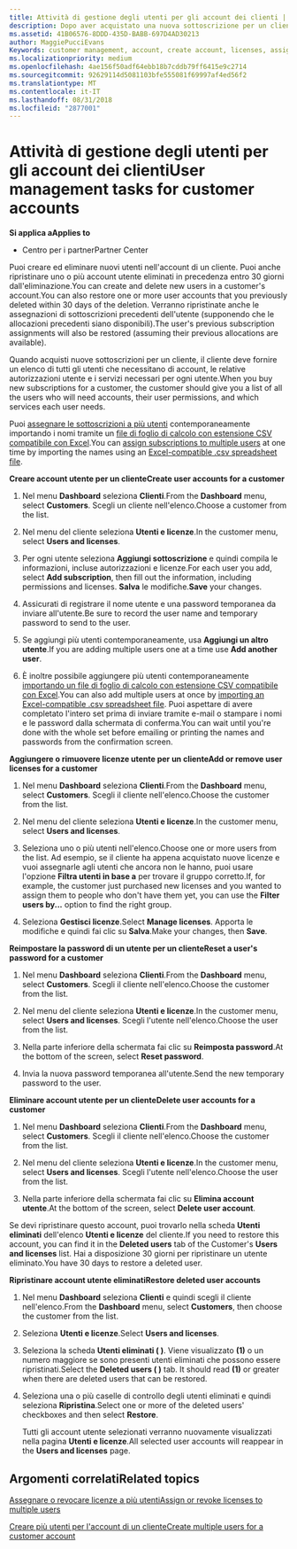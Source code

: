 ```yaml
---
title: Attività di gestione degli utenti per gli account dei clienti | Centro
description: Dopo aver acquistato una nuova sottoscrizione per un cliente, puoi assegnare licenze a utenti specifici.
ms.assetid: 41B06576-8DDD-435D-BABB-697D4AD30213
author: MaggiePucciEvans
Keywords: customer management, account, create account, licenses, assign license, user management, password, reset password, change password
ms.localizationpriority: medium
ms.openlocfilehash: 4ae156f50adf64ebb18b7cddb79ff6415e9c2714
ms.sourcegitcommit: 92629114d5081103bfe555081f69997af4ed56f2
ms.translationtype: MT
ms.contentlocale: it-IT
ms.lasthandoff: 08/31/2018
ms.locfileid: "2877001"
---
```

# <a name="user-management-tasks-for-customer-accounts"></a><span data-ttu-id="900bf-103">Attività di gestione degli utenti per gli account dei clienti</span><span class="sxs-lookup"><span data-stu-id="900bf-103">User management tasks for customer accounts</span></span>

**<span data-ttu-id="900bf-104">Si applica a</span><span class="sxs-lookup"><span data-stu-id="900bf-104">Applies to</span></span>**

-  <span data-ttu-id="900bf-105">Centro per i partner</span><span class="sxs-lookup"><span data-stu-id="900bf-105">Partner Center</span></span>



<span data-ttu-id="900bf-106">Puoi creare ed eliminare nuovi utenti nell'account di un cliente. Puoi anche ripristinare uno o più account utente eliminati in precedenza entro 30 giorni dall'eliminazione.</span><span class="sxs-lookup"><span data-stu-id="900bf-106">You can create and delete new users in a customer's account.You can also restore one or more user accounts that you previously deleted within 30 days of the deletion.</span></span> <span data-ttu-id="900bf-107">Verranno ripristinate anche le assegnazioni di sottoscrizioni precedenti dell'utente (supponendo che le allocazioni precedenti siano disponibili).</span><span class="sxs-lookup"><span data-stu-id="900bf-107">The user's previous subscription assignments will also be restored (assuming their previous allocations are available).</span></span>

<span data-ttu-id="900bf-108">Quando acquisti nuove sottoscrizioni per un cliente, il cliente deve fornire un elenco di tutti gli utenti che necessitano di account, le relative autorizzazioni utente e i servizi necessari per ogni utente.</span><span class="sxs-lookup"><span data-stu-id="900bf-108">When you buy new subscriptions for a customer,  the customer should give you a list of all the users who will need accounts, their user permissions, and which services each user needs.</span></span>  

<span data-ttu-id="900bf-109">Puoi [assegnare le sottoscrizioni a più utenti](bulk-license-provisioning-for-multiple-users.md) contemporaneamente importando i nomi tramite un [file di foglio di calcolo con estensione CSV compatibile con Excel](adding-multiple-users-to-a-customer-account.md).</span><span class="sxs-lookup"><span data-stu-id="900bf-109">You can [assign subscriptions to multiple users](bulk-license-provisioning-for-multiple-users.md) at one time by importing the names using an [Excel-compatible .csv spreadsheet file](adding-multiple-users-to-a-customer-account.md).</span></span>

<a href="" id="createuseraccounts"></a>
<span data-ttu-id="900bf-110">**Creare account utente per un cliente**</span><span class="sxs-lookup"><span data-stu-id="900bf-110">**Create user accounts for a customer**</span></span>

1.  <span data-ttu-id="900bf-111">Nel menu **Dashboard** seleziona **Clienti**.</span><span class="sxs-lookup"><span data-stu-id="900bf-111">From the **Dashboard** menu, select **Customers**.</span></span> <span data-ttu-id="900bf-112">Scegli un cliente nell'elenco.</span><span class="sxs-lookup"><span data-stu-id="900bf-112">Choose a customer from the list.</span></span>

2.  <span data-ttu-id="900bf-113">Nel menu del cliente seleziona **Utenti e licenze**.</span><span class="sxs-lookup"><span data-stu-id="900bf-113">In the customer menu, select **Users and licenses**.</span></span>

3.  <span data-ttu-id="900bf-114">Per ogni utente seleziona **Aggiungi sottoscrizione** e quindi compila le informazioni, incluse autorizzazioni e licenze.</span><span class="sxs-lookup"><span data-stu-id="900bf-114">For each user you add, select **Add subscription**, then fill out the information, including permissions and licenses.</span></span> <span data-ttu-id="900bf-115">**Salva** le modifiche.</span><span class="sxs-lookup"><span data-stu-id="900bf-115">**Save** your changes.</span></span>

4.  <span data-ttu-id="900bf-116">Assicurati di registrare il nome utente e una password temporanea da inviare all'utente.</span><span class="sxs-lookup"><span data-stu-id="900bf-116">Be sure to record the user name and temporary password to send to the user.</span></span> 

5.  <span data-ttu-id="900bf-117">Se aggiungi più utenti contemporaneamente, usa **Aggiungi un altro utente**.</span><span class="sxs-lookup"><span data-stu-id="900bf-117">If you are adding multiple users one at a time use **Add another user**.</span></span> 

6. <span data-ttu-id="900bf-118">È inoltre possibile aggiungere più utenti contemporaneamente [importando un file di foglio di calcolo con estensione CSV compatibile con Excel](adding-multiple-users-to-a-customer-account.md).</span><span class="sxs-lookup"><span data-stu-id="900bf-118">You can also add multiple users at once by [importing an Excel-compatible .csv spreadsheet file](adding-multiple-users-to-a-customer-account.md).</span></span> <span data-ttu-id="900bf-119">Puoi aspettare di avere completato l'intero set prima di inviare tramite e-mail o stampare i nomi e le password dalla schermata di conferma.</span><span class="sxs-lookup"><span data-stu-id="900bf-119">You can wait until you're done with the whole set before emailing or printing the names and passwords from the confirmation screen.</span></span>

<a href="" id="userlicensing"></a>
<span data-ttu-id="900bf-120">**Aggiungere o rimuovere licenze utente per un cliente**</span><span class="sxs-lookup"><span data-stu-id="900bf-120">**Add or remove user licenses for a customer**</span></span>

1.  <span data-ttu-id="900bf-121">Nel menu **Dashboard** seleziona **Clienti**.</span><span class="sxs-lookup"><span data-stu-id="900bf-121">From the **Dashboard** menu, select **Customers**.</span></span> <span data-ttu-id="900bf-122">Scegli il cliente nell'elenco.</span><span class="sxs-lookup"><span data-stu-id="900bf-122">Choose the customer from the list.</span></span>

2.  <span data-ttu-id="900bf-123">Nel menu del cliente seleziona **Utenti e licenze**.</span><span class="sxs-lookup"><span data-stu-id="900bf-123">In the customer menu, select **Users and licenses**.</span></span>

3.  <span data-ttu-id="900bf-124">Seleziona uno o più utenti nell'elenco.</span><span class="sxs-lookup"><span data-stu-id="900bf-124">Choose one or more users from the list.</span></span> <span data-ttu-id="900bf-125">Ad esempio, se il cliente ha appena acquistato nuove licenze e vuoi assegnarle agli utenti che ancora non le hanno, puoi usare l'opzione **Filtra utenti in base a** per trovare il gruppo corretto.</span><span class="sxs-lookup"><span data-stu-id="900bf-125">If, for example, the customer just purchased new licenses and you wanted to assign them to people who don't have them yet, you can use the **Filter users by...** option to find the right group.</span></span>

4.  <span data-ttu-id="900bf-126">Seleziona **Gestisci licenze**.</span><span class="sxs-lookup"><span data-stu-id="900bf-126">Select **Manage licenses**.</span></span> <span data-ttu-id="900bf-127">Apporta le modifiche e quindi fai clic su **Salva**.</span><span class="sxs-lookup"><span data-stu-id="900bf-127">Make your changes, then **Save**.</span></span>

<a href="" id="resetpassword"></a>
<span data-ttu-id="900bf-128">**Reimpostare la password di un utente per un cliente**</span><span class="sxs-lookup"><span data-stu-id="900bf-128">**Reset a user's password for a customer**</span></span>

1.  <span data-ttu-id="900bf-129">Nel menu **Dashboard** seleziona **Clienti**.</span><span class="sxs-lookup"><span data-stu-id="900bf-129">From the **Dashboard** menu, select **Customers**.</span></span> <span data-ttu-id="900bf-130">Scegli il cliente nell'elenco.</span><span class="sxs-lookup"><span data-stu-id="900bf-130">Choose the customer from the list.</span></span>

2.  <span data-ttu-id="900bf-131">Nel menu del cliente seleziona **Utenti e licenze**.</span><span class="sxs-lookup"><span data-stu-id="900bf-131">In the customer menu, select **Users and licenses**.</span></span> <span data-ttu-id="900bf-132">Scegli l'utente nell'elenco.</span><span class="sxs-lookup"><span data-stu-id="900bf-132">Choose the user from the list.</span></span>

3.  <span data-ttu-id="900bf-133">Nella parte inferiore della schermata fai clic su **Reimposta password**.</span><span class="sxs-lookup"><span data-stu-id="900bf-133">At the bottom of the screen, select **Reset password**.</span></span> 

4.  <span data-ttu-id="900bf-134">Invia la nuova password temporanea all'utente.</span><span class="sxs-lookup"><span data-stu-id="900bf-134">Send the new temporary password to the user.</span></span>

<a href="" id="deleteuseraccounts"></a>
<span data-ttu-id="900bf-135">**Eliminare account utente per un cliente**</span><span class="sxs-lookup"><span data-stu-id="900bf-135">**Delete user accounts for a customer**</span></span>

1.  <span data-ttu-id="900bf-136">Nel menu **Dashboard** seleziona **Clienti**.</span><span class="sxs-lookup"><span data-stu-id="900bf-136">From the **Dashboard** menu, select **Customers**.</span></span> <span data-ttu-id="900bf-137">Scegli il cliente nell'elenco.</span><span class="sxs-lookup"><span data-stu-id="900bf-137">Choose the customer from the list.</span></span>

2.  <span data-ttu-id="900bf-138">Nel menu del cliente seleziona **Utenti e licenze**.</span><span class="sxs-lookup"><span data-stu-id="900bf-138">In the customer menu, select **Users and licenses**.</span></span> <span data-ttu-id="900bf-139">Scegli l'utente nell'elenco.</span><span class="sxs-lookup"><span data-stu-id="900bf-139">Choose the user from the list.</span></span>

3.  <span data-ttu-id="900bf-140">Nella parte inferiore della schermata fai clic su **Elimina account utente**.</span><span class="sxs-lookup"><span data-stu-id="900bf-140">At the bottom of the screen, select **Delete user account**.</span></span>

<span data-ttu-id="900bf-141">Se devi ripristinare questo account, puoi trovarlo nella scheda **Utenti eliminati** dell'elenco **Utenti e licenze** del cliente.</span><span class="sxs-lookup"><span data-stu-id="900bf-141">If you need to restore this account, you can find it in the **Deleted users** tab of the Customer's **Users and licenses** list.</span></span> <span data-ttu-id="900bf-142">Hai a disposizione 30 giorni per ripristinare un utente eliminato.</span><span class="sxs-lookup"><span data-stu-id="900bf-142">You have 30 days to restore a deleted user.</span></span>

<a href="" id="restoreuseraccounts"></a>
<span data-ttu-id="900bf-143">**Ripristinare account utente eliminati**</span><span class="sxs-lookup"><span data-stu-id="900bf-143">**Restore deleted user accounts**</span></span>

1.  <span data-ttu-id="900bf-144">Nel menu **Dashboard** seleziona **Clienti** e quindi scegli il cliente nell'elenco.</span><span class="sxs-lookup"><span data-stu-id="900bf-144">From the **Dashboard** menu, select **Customers**, then choose the customer from the list.</span></span>

2.  <span data-ttu-id="900bf-145">Seleziona **Utenti e licenze**.</span><span class="sxs-lookup"><span data-stu-id="900bf-145">Select **Users and licenses**.</span></span>

3.  <span data-ttu-id="900bf-146">Seleziona la scheda **Utenti eliminati ( )**. Viene visualizzato **(1)** o un numero maggiore se sono presenti utenti eliminati che possono essere ripristinati.</span><span class="sxs-lookup"><span data-stu-id="900bf-146">Select the **Deleted users ( )** tab. It should read **(1)** or greater when there are deleted users that can be restored.</span></span>

4.  <span data-ttu-id="900bf-147">Seleziona una o più caselle di controllo degli utenti eliminati e quindi seleziona **Ripristina**.</span><span class="sxs-lookup"><span data-stu-id="900bf-147">Select one or more of the deleted users' checkboxes and then select **Restore**.</span></span>

    <span data-ttu-id="900bf-148">Tutti gli account utente selezionati verranno nuovamente visualizzati nella pagina **Utenti e licenze**.</span><span class="sxs-lookup"><span data-stu-id="900bf-148">All selected user accounts will reappear in the **Users and licenses** page.</span></span>

## <a name="related-topics"></a><span data-ttu-id="900bf-149">Argomenti correlati</span><span class="sxs-lookup"><span data-stu-id="900bf-149">Related topics</span></span>


[<span data-ttu-id="900bf-150">Assegnare o revocare licenze a più utenti</span><span class="sxs-lookup"><span data-stu-id="900bf-150">Assign or revoke licenses to multiple users</span></span>](bulk-license-provisioning-for-multiple-users.md)

[<span data-ttu-id="900bf-151">Creare più utenti per l'account di un cliente</span><span class="sxs-lookup"><span data-stu-id="900bf-151">Create multiple users for a customer account</span></span>](adding-multiple-users-to-a-customer-account.md)

 

 



